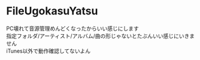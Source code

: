 # FileUgokasuYatsu
PC壊れて音源管理めんどくなったからいい感じにします
<br>
指定フォルダ/アーティスト/アルバム/曲の形じゃないとたぶんいい感じにいきません
<br>
iTunes以外で動作確認してないよん
